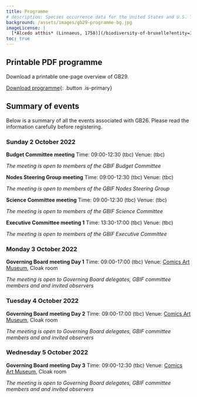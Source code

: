 ```yaml
---
title: Programme
# description: Species occurrence data for the United States and U.S. Territories.
background: /assets/images/gb29-programme-bg.jpg
imageLicense: |
  [*Alcedo atthis* (Linnaeus, 1758)](/biodiversity-of-bruxelle?entity=3058851394&view=TABLE) observed in Belgium by jrassart (licensed under http://creativecommons.org/licenses/by-nc/4.0/)
toc: true
---
```


## Printable PDF programme

Download a printable one-page overview of GB29.

[Download programme](/assets/pdf/programme){: .button .is-primary}

## Summary of events
Below is a summary of all the events associated with GB26. Please read the information carefully before registering. 

### Sunday 2 October 2022

**Budget Committee meeting**
Time: 09:00-12:30 (tbc)
Venue: (tbc)

*The meeting is open to members of the GBIF Budget Committee*

**Nodes Steering Group meeting**
Time: 09:00-12:30 (tbc)
Venue: (tbc)

*The meeting is open to members of the GBIF Nodes Steering Group*

**Science Committee meeting**
Time: 09:00-12:30 (tbc)
Venue: (tbc)

*The meeting is open to members of the GBIF Science Committee*

**Executive Committee meeting 1**
Time: 13:30-17:00 (tbc)
Venue: (tbc)

*The meeting is open to members of the GBIF Executive Committee*

### Monday 3 October 2022
**Governing Board meeting Day 1**
Time: 09:00-17:00 (tbc)
Venue: [Comics Art Museum](https://www.comicscenter.net/), Cloak room

*The meeting is open to Governing Board delegates, GBIF committee members and and invited observers*

### Tuesday 4 October 2022
**Governing Board meeting Day 2**
Time: 09:00-17:00 (tbc)
Venue: [Comics Art Museum](https://www.comicscenter.net/), Cloak room

*The meeting is open to Governing Board delegates, GBIF committee members and and invited observers*

### Wednesday 5 October 2022
**Governing Board meeting Day 3**
Time: 09:00-12:30 (tbc)
Venue: [Comics Art Museum](https://www.comicscenter.net/), Cloak room

*The meeting is open to Governing Board delegates, GBIF committee members and and invited observers*
